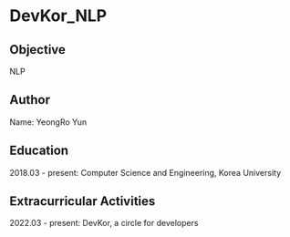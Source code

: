 # DevKor_NLP

## Objective
NLP

## Author
Name: YeongRo Yun

## Education
2018.03 - present: Computer Science and Engineering, Korea University

## Extracurricular Activities
2022.03 - present: DevKor, a circle for developers
